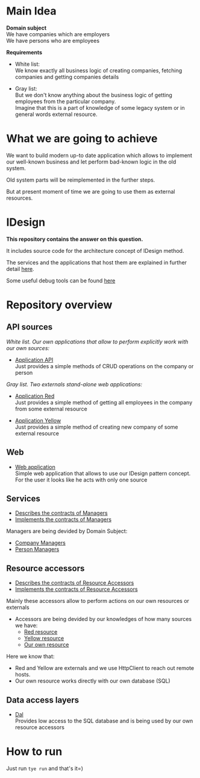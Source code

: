 # Main Idea

**Domain subject**\
We have companies which are employers\
We have persons who are employees

**Requirements**
- White list:\
We know exactly all business logic of creating companies, fetching companies and getting companies details

- Gray list:\
But we don't know anything about the business logic of getting employees from the particular company.\
Imagine that this is a part of knowledge of some legacy system or in general words external resource.

# What we are going to achieve

We want to build modern up-to date application which allows to implement our well-known business and let perform bad-known logic in the old system.

Old system parts will be reimplemented in the further steps.

But at present moment of time we are going to use them as external resources.

# IDesign

**This repository contains the answer on this question.**

It includes source code for the architecture concept of IDesign method.

The services and the applications that host them are explained in further detail [here](./docs/architecture.md).

Some useful debug tools can be found [here](./docs/tye.md)

# Repository overview

## API sources

*White list. Our own applications that allow to perform explicitly work with our own sources:*

- [Application API](./src/apps/API)\
Just provides a simple methods of CRUD operations on the company or person

*Gray list. Two externals stand-alone web applications:*

- [Application Red](./src/apps/externals/Poc.Method.AppRedAPI)\
Just provides a simple method of getting all employees in the company from some external resource

- [Application Yellow](./src/apps/externals/Poc.Method.AppYellowAPI)\
Just provides a simple method of creating new company of some external resource

## Web

- [Web application](./src/apps/Web)\
Simple web application that allows to use our IDesign pattern concept.\
For the user it looks like he acts with only one source

## Services

- [Describes the contracts of Managers](./src/contracts/managers)
- [Implements the contracts of Managers](./src/services/managers)

Managers are being devided by Domain Subject:
  - [Company Managers](./src/services/managers/Poc.Method.CompanyManagerService)
  - [Person Managers](./src/services/managers/Poc.Method.PersonManagerService)

## Resource accessors

- [Describes the contracts of Resource Accessors](./src/contracts/resource-access)
- [Implements the contracts of Resource Accessors](./src/services/resource-access)

Mainly these accessors allow to perform actions on our own resources or externals

- Accessors are being devided by our knowledges of how many sources we have:
  - [Red resource](./src/services/resource-access/Poc.Method.Service.ExternalAppRedAccess)
  - [Yellow resource](./src/services/resource-access/Poc.Method.Service.ExternalAppYellowAccess)
  - [Our own resource](./src/services/resource-access/Poc.Method.Service.ContextStorageAccess)

Here we know that:
- Red and Yellow are externals and we use HttpClient to reach out remote hosts.
- Our own resource works directly with our own database (SQL)

## Data access layers

- [Dal](./src/dal)\
Provides low access to the SQL database and is being used by our own resource accessors


# How to run

Just run `tye run` and that's it=)
